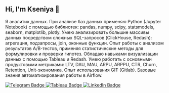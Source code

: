 ## Hi, I'm Kseniya 👋

Я аналитик данных.
При анализе баз данных применяю Python (Jupyter Notebook) с помощью библиотек: pandas, numpy, scipy, statsmodels, seaborn, matplotlib, plotly.
Умею анализировать большие массивы данных посредством сложных SQL-запросов (ClickHouse, Redash): агрегация, подзапросы, join, оконные функции.
Опыт работы с анализом результатов А/В-тестов, применяя статистические методы для формулировки и проверки гипотез.
Обладаю навыками визуализации данных с помощью Tableau и Redash.
Умею работать с основными продуктовыми метриками: LTV, DAU, MAU, ARPU, ARPPU, CTR, Churn, Retention, Unit-экономика.
Опыт использования GIT (Gitlab).
Базовые знания автоматизирования работы в Airflow.








<div id="badges">
  <a href="https://t.me/zel_kseniya">
    <img src="https://img.shields.io/badge/Telegram-blue?style=for-the-badge&logo=telegram&logoColor=white" alt="Telegram Badge"/>
  </a>
  <a href="https://public.tableau.com/app/profile/kseniya7450">
    <img src="https://img.shields.io/badge/Tableau-white?style=for-the-badge&logo=tableau&logoColor=orange" alt="Tableau Badge"/>
  </a>
  <a href="https://www.linkedin.com/in/kseniya-zelianko-analyst/">
    <img src="https://img.shields.io/badge/LinkedIn-blue?style=for-the-badge&logo=linkedin&logoColor=white" alt="LinkedIn Badge"/>
  </a>
</div>

